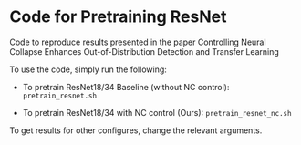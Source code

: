 # Code for Pretraining ResNet

Code to reproduce results presented in the paper Controlling Neural Collapse Enhances Out-of-Distribution Detection and Transfer Learning

To use the code, simply run the following:

- To pretrain ResNet18/34 Baseline (without NC control): `pretrain_resnet.sh`

- To pretrain ResNet18/34 with NC control (Ours): `pretrain_resnet_nc.sh`

To get results for other configures, change the relevant arguments.
